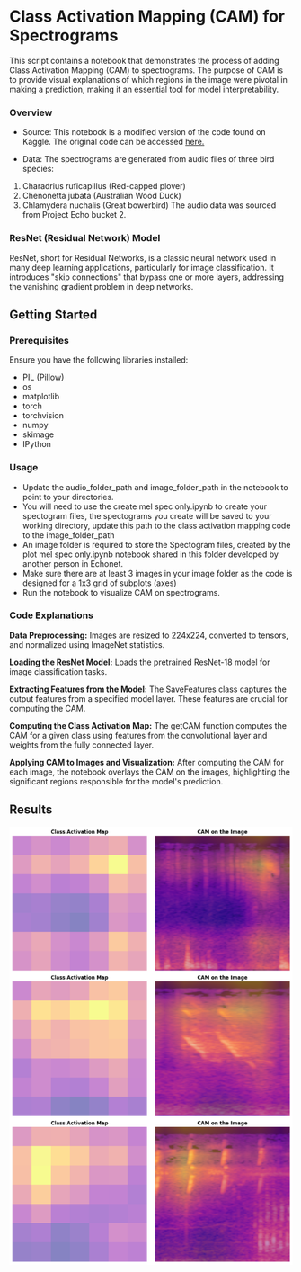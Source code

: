 # Class Activation Mapping (CAM) for Spectrograms
This script contains a notebook that demonstrates the process of adding Class Activation Mapping (CAM) to spectrograms. The purpose of CAM is to provide visual explanations of which regions in the image were pivotal in making a prediction, making it an essential tool for model interpretability.

### Overview
- Source: This notebook is a modified version of the code found on Kaggle. The original code can be accessed [here.](https://www.kaggle.com/code/guglielmocamporese/what-is-my-model-seeing-class-activation-mapping)

- Data: The spectrograms are generated from audio files of three bird species:

1. Charadrius ruficapillus (Red-capped plover)
2. Chenonetta jubata (Australian Wood Duck)
3. Chlamydera nuchalis (Great bowerbird)
The audio data was sourced from Project Echo bucket 2.

### ResNet (Residual Network) Model
ResNet, short for Residual Networks, is a classic neural network used in many deep learning applications, particularly for image classification. It introduces "skip connections" that bypass one or more layers, addressing the vanishing gradient problem in deep networks.

## Getting Started
### Prerequisites
Ensure you have the following libraries installed:

- PIL (Pillow)
- os
- matplotlib
- torch
- torchvision
- numpy
- skimage
- IPython
### Usage

- Update the audio_folder_path and image_folder_path in the notebook to point to your directories.
- You will need to use the create mel spec only.ipynb to create your spectogram files, the spectograms you create will be saved to your working directory, update this path to the class activation mapping code to the image_folder_path
- An image folder is required to store the Spectogram files, created by the plot mel spec only.ipynb notebook shared in this folder developed by another person in Echonet.
- Make sure there are at least 3 images in your image folder as the code is designed for a 1x3 grid of subplots (axes)
- Run the notebook to visualize CAM on spectrograms.
### Code Explanations
**Data Preprocessing:** Images are resized to 224x224, converted to tensors, and normalized using ImageNet statistics.

**Loading the ResNet Model:** Loads the pretrained ResNet-18 model for image classification tasks.

**Extracting Features from the Model:** The SaveFeatures class captures the output features from a specified model layer. These features are crucial for computing the CAM.

**Computing the Class Activation Map:** The getCAM function computes the CAM for a given class using features from the convolutional layer and weights from the fully connected layer.

**Applying CAM to Images and Visualization:** After computing the CAM for each image, the notebook overlays the CAM on the images, highlighting the significant regions responsible for the model's prediction.

## Results
![Class Activation Maps and Overlays](<download (4).png>)
